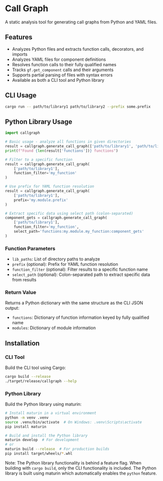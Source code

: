 # Call Graph

A static analysis tool for generating call graphs from Python and YAML files.

## Features

- Analyzes Python files and extracts function calls, decorators, and imports
- Analyzes YAML files for component definitions
- Resolves function calls to their fully qualified names
- Tracks `gf.get_component` calls and their arguments
- Supports partial parsing of files with syntax errors
- Available as both a CLI tool and Python library

## CLI Usage

```bash
cargo run -- path/to/library1 path/to/library2 --prefix some.prefix
```

## Python Library Usage

```python
import callgraph

# Basic usage - analyze all functions in given directories
result = callgraph.generate_call_graph(['path/to/library1', 'path/to/library2'])
print(f"Found {len(result['functions'])} functions")

# Filter to a specific function
result = callgraph.generate_call_graph(
    ['path/to/library1'], 
    function_filter='my_function'
)

# Use prefix for YAML function resolution
result = callgraph.generate_call_graph(
    ['path/to/library1'], 
    prefix='my.module.prefix'
)

# Extract specific data using select path (colon-separated)
component_gets = callgraph.generate_call_graph(
    ['path/to/library1'],
    function_filter='my_function',
    select_path='functions:my.module.my_function:component_gets'
)
```

### Function Parameters

- `lib_paths`: List of directory paths to analyze
- `prefix` (optional): Prefix for YAML function resolution
- `function_filter` (optional): Filter results to a specific function name
- `select_path` (optional): Colon-separated path to extract specific data from results

### Return Value

Returns a Python dictionary with the same structure as the CLI JSON output:
- `functions`: Dictionary of function information keyed by fully qualified name
- `modules`: Dictionary of module information

## Installation

### CLI Tool

Build the CLI tool using Cargo:

```bash
cargo build --release
./target/release/callgraph --help
```

### Python Library

Build the Python library using maturin:

```bash
# Install maturin in a virtual environment
python -m venv .venv
source .venv/bin/activate  # On Windows: .venv\Scripts\activate
pip install maturin

# Build and install the Python library
maturin develop  # For development
# or
maturin build --release  # For production builds
pip install target/wheels/*.whl
```

Note: The Python library functionality is behind a feature flag. When building with `cargo build`, only the CLI functionality is included. The Python library is built using maturin which automatically enables the `python` feature.
